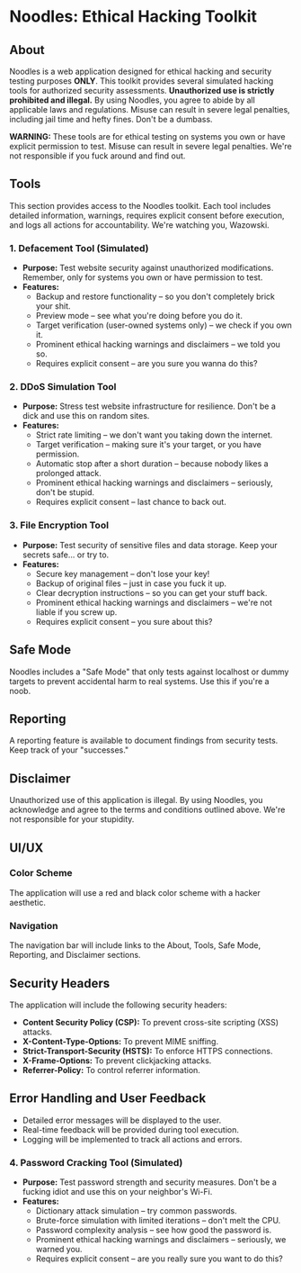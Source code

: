 # Noodles: Ethical Hacking Toolkit

## About

Noodles is a web application designed for ethical hacking and security testing purposes **ONLY**. This toolkit provides several simulated hacking tools for authorized security assessments. **Unauthorized use is strictly prohibited and illegal.** By using Noodles, you agree to abide by all applicable laws and regulations. Misuse can result in severe legal penalties, including jail time and hefty fines. Don't be a dumbass.

**WARNING:** These tools are for ethical testing on systems you own or have explicit permission to test. Misuse can result in severe legal penalties. We're not responsible if you fuck around and find out.

## Tools

This section provides access to the Noodles toolkit. Each tool includes detailed information, warnings, requires explicit consent before execution, and logs all actions for accountability. We're watching you, Wazowski.

### 1. Defacement Tool (Simulated)

*   **Purpose:** Test website security against unauthorized modifications. Remember, only for systems you own or have permission to test.
*   **Features:**
    *   Backup and restore functionality – so you don't completely brick your shit.
    *   Preview mode – see what you're doing before you do it.
    *   Target verification (user-owned systems only) – we check if you own it.
    *   Prominent ethical hacking warnings and disclaimers – we told you so.
    *   Requires explicit consent – are you sure you wanna do this?

### 2. DDoS Simulation Tool

*   **Purpose:** Stress test website infrastructure for resilience. Don't be a dick and use this on random sites.
*   **Features:**
    *   Strict rate limiting – we don't want you taking down the internet.
    *   Target verification – making sure it's your target, or you have permission.
    *   Automatic stop after a short duration – because nobody likes a prolonged attack.
    *   Prominent ethical hacking warnings and disclaimers – seriously, don't be stupid.
    *   Requires explicit consent – last chance to back out.

### 3. File Encryption Tool

*   **Purpose:** Test security of sensitive files and data storage. Keep your secrets safe... or try to.
*   **Features:**
    *   Secure key management – don't lose your key!
    *   Backup of original files – just in case you fuck it up.
    *   Clear decryption instructions – so you can get your stuff back.
    *   Prominent ethical hacking warnings and disclaimers – we're not liable if you screw up.
    *   Requires explicit consent – you sure about this?

## Safe Mode

Noodles includes a "Safe Mode" that only tests against localhost or dummy targets to prevent accidental harm to real systems. Use this if you're a noob.

## Reporting

A reporting feature is available to document findings from security tests. Keep track of your "successes."

## Disclaimer

Unauthorized use of this application is illegal. By using Noodles, you acknowledge and agree to the terms and conditions outlined above. We're not responsible for your stupidity.

## UI/UX

### Color Scheme
The application will use a red and black color scheme with a hacker aesthetic.

### Navigation
The navigation bar will include links to the About, Tools, Safe Mode, Reporting, and Disclaimer sections.

## Security Headers

The application will include the following security headers:

*   **Content Security Policy (CSP):** To prevent cross-site scripting (XSS) attacks.
*   **X-Content-Type-Options:** To prevent MIME sniffing.
*   **Strict-Transport-Security (HSTS):** To enforce HTTPS connections.
*   **X-Frame-Options:** To prevent clickjacking attacks.
*   **Referrer-Policy:** To control referrer information.

## Error Handling and User Feedback

*   Detailed error messages will be displayed to the user.
*   Real-time feedback will be provided during tool execution.
*   Logging will be implemented to track all actions and errors.

### 4. Password Cracking Tool (Simulated)

*   **Purpose:** Test password strength and security measures. Don't be a fucking idiot and use this on your neighbor's Wi-Fi.
*   **Features:**
    *   Dictionary attack simulation – try common passwords.
    *   Brute-force simulation with limited iterations – don't melt the CPU.
    *   Password complexity analysis – see how good the password is.
    *   Prominent ethical hacking warnings and disclaimers – seriously, we warned you.
    *   Requires explicit consent – are you really sure you want to do this?